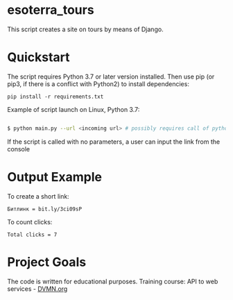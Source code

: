 # esoterra_tours
This script creates a site on tours by means of Django.

# Quickstart

The script requires Python 3.7 or later version installed. Then use pip (or pip3, if there is a conflict with Python2) to install dependencies:
```
pip install -r requirements.txt
```

Example of script launch on Linux, Python 3.7:

```bash

$ python main.py --url <incoming url> # possibly requires call of python3 executive instead of just python

```
If the script is called with no parameters, a user can input the link from the console

# Output Example
To create a short link:

```
Битлинк = bit.ly/3ci09sP
```
To count clicks:
```
Total clicks = 7
```
# Project Goals

The code is written for educational purposes. Training course: API to web services - [DVMN.org](https://dvmn.org)
 
